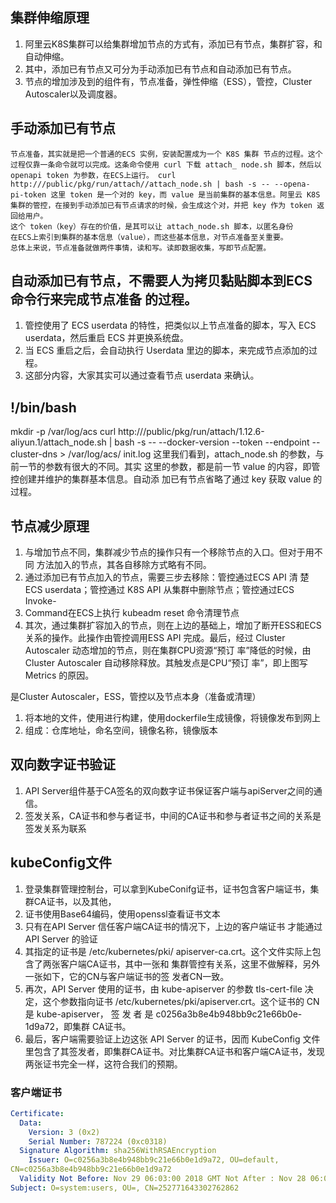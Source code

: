 ## 集群伸缩原理
1. 阿里云K8S集群可以给集群增加节点的方式有，添加已有节点，集群扩容，和 自动伸缩。
2. 其中，添加已有节点又可分为手动添加已有节点和自动添加已有节点。
3. 节点的增加涉及到的组件有，节点准备，弹性伸缩（ESS），管控，Cluster Autoscaler以及调度器。

## 手动添加已有节点
```
节点准备，其实就是把一个普通的ECS 实例，安装配置成为一个 K8S 集群 节点的过程。这个过程仅靠一条命令就可以完成。这条命令使用 curl 下载 attach_ node.sh 脚本，然后以 openapi token 为参数，在ECS上运行。 curl http:///public/pkg/run/attach//attach_node.sh | bash -s -- --opena-
pi-token 这里 token 是一个对的 key，而 value 是当前集群的基本信息。阿里云 K8S
集群的管控，在接到手动添加已有节点请求的时候，会生成这个对，并把 key 作为 token 返回给用户。
这个 token（key）存在的价值，是其可以让 attach_node.sh 脚本，以匿名身份
在ECS上索引到集群的基本信息（value），而这些基本信息，对节点准备至关重要。
总体上来说，节点准备就做两件事情，读和写。读即数据收集，写即节点配置。
```

##  自动添加已有节点，不需要人为拷贝黏贴脚本到ECS命令行来完成节点准备 的过程。
1. 管控使用了 ECS userdata 的特性，把类似以上节点准备的脚本，写入 ECS userdata，然后重启 ECS 并更换系统盘。
2. 当 ECS 重启之后，会自动执行 Userdata 里边的脚本，来完成节点添加的过程。
3. 这部分内容，大家其实可以通过查看节点 userdata 来确认。

## !/bin/bash
mkdir -p /var/log/acs curl http:///public/pkg/run/attach/1.12.6-aliyun.1/attach_node.sh | bash
-s -- --docker-version --token --endpoint --cluster-dns > /var/log/acs/ init.log
这里我们看到，attach_node.sh 的参数，与前一节的参数有很大的不同。其实
这里的参数，都是前一节 value 的内容，即管控创建并维护的集群基本信息。自动添
加已有节点省略了通过 key 获取 value 的过程。

## 节点减少原理
1. 与增加节点不同，集群减少节点的操作只有一个移除节点的入口。但对于用不同 方法加入的节点，其各自移除方式略有不同。
2. 通过添加已有节点加入的节点，需要三步去移除：管控通过ECS API 清 楚ECS userdata；管控通过 K8S API 从集群中删除节点；管控通过ECS Invoke-
3. Command在ECS上执行 kubeadm reset 命令清理节点
4. 其次，通过集群扩容加入的节点，则在上边的基础上，增加了断开ESS和ECS 关系的操作。此操作由管控调用ESS API 完成。最后，经过 Cluster Autoscaler 动态增加的节点，则在集群CPU资源“预订 率”降低的时候，由 Cluster Autoscaler 自动移除释放。其触发点是CPU“预订
率”，即上图写 Metrics 的原因。

是Cluster Autoscaler，ESS，管控以及节点本身（准备或清理）

1. 将本地的文件，使用进行构建，使用dockerfile生成镜像，将镜像发布到网上
2. 组成：仓库地址，命名空间，镜像名称，镜像版本


## 双向数字证书验证
1. API Server组件基于CA签名的双向数字证书保证客户端与apiServer之间的通信。
2. 签发关系，CA证书和参与者证书，中间的CA证书和参与者证书之间的关系是签发关系为联系

## kubeConfig文件
1. 登录集群管理控制台，可以拿到KubeConifg证书，证书包含客户端证书，集群CA证书，以及其他，
2. 证书使用Base64编码，使用openssl查看证书文本
3. 只有在API Server 信任客户端CA证书的情况下，上边的客户端证书 才能通过 API Server 的验证
4. 其指定的证书是 /etc/kubernetes/pki/ apiserver-ca.crt。这个文件实际上包含了两张客户端CA证书，其中一张和 集群管控有关系，这里不做解释，另外一张如下，它的CN与客户端证书的签
发者CN一致。
5. 再次，API Server 使用的证书，由 kube-apiserver 的参数 tls-cert-file 决定，这个参数指向证书 /etc/kubernetes/pki/apiserver.crt。这个证书的 CN 是 kube-apiserver， 签 发 者 是 c0256a3b8e4b948bb9c21e66b0e-1d9a72，即集群 CA证书。
6. 最后，客户端需要验证上边这张 API Server 的证书，因而 KubeConfig 文件 里包含了其签发者，即集群CA证书。对比集群CA证书和客户端CA证书，发现两张证书完全一样，这符合我们的预期。

### 客户端证书
``` yml
Certificate:
  Data:
    Version: 3 (0x2)
    Serial Number: 787224 (0xc0318)
  Signature Algorithm: sha256WithRSAEncryption
    Issuer: O=c0256a3b8e4b948bb9c21e66b0e1d9a72, OU=default,
CN=c0256a3b8e4b948bb9c21e66b0e1d9a72
  Validity Not Before: Nov 29 06:03:00 2018 GMT Not After : Nov 28 06:08:39 2021 GMT
Subject: O=system:users, OU=, CN=252771643302762862
```

